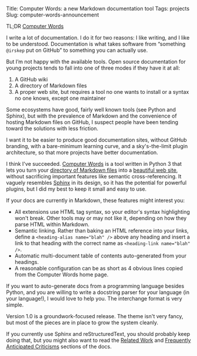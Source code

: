 Title: Computer Words: a new Markdown documentation tool
Tags: projects
Slug: computer-words-announcement

TL;DR [Computer Words](http://steveasleep.com/computerwords)

I write a lot of documentation. I do it for two reasons: I like writing, and I
like to be understood. Documentation is what takes software from “something
`@irskep` put on GitHub” to something you can actually use.

But I’m not happy with the available tools. Open source documentation for young
projects tends to fall into one of three modes if they have it at all:

1. A GitHub wiki
2. A directory of Markdown files
3. A proper web site, but requires a tool no one wants to install or a syntax
   no one knows, except one maintainer

Some ecosystems have good, fairly well known tools (see Python and Sphinx), but
with the prevalence of Markdown and the convenience of hosting Markdown files
on GitHub, I suspect people have been tending toward the solutions with less
friction.

I want it to be easier to produce good documentation sites, without GitHub
branding, with a bare-minimum learning curve, and a sky's-the-limit plugin
architecture, so that more projects have better documentation.

I think I've succeeded. [Computer Words](http://steveasleep.com/computerwords)
is a tool written in Python 3 that lets you turn your [directory of Markdown
files](https://github.com/irskep/computerwords/tree/master/docs) into a
[beautiful web site](http://steveasleep.com/computerwords), without
sacrificing important features like semantic cross-referencing.
It vaguely resembles [Sphinx](http://www.sphinx-doc.org/en/stable/) in its
design, so it has the potential for powerful plugins, but I did my best to
keep it small and easy to use.

If your docs are currently in Markdown, these features might interest you:

* All extensions use HTML tag syntax, so your editor's syntax highlighting
  won't break. Other tools may or may not like it, depending on how they parse HTML within Markdown.
* Semantic linking. Rather than baking an HTML reference into your links,
  define a `<heading-alias name="blah" />` above any heading and insert a link
  to that heading with the correct name as `<heading-link name="blah" />`.
* Automatic multi-document table of contents auto-generated from your headings.
* A reasonable configuration can be as short as 4 obvious lines copied from the
  Computer Words home page.

If you want to auto-generate docs from a programming language besides Python,
and you are willing to write a docstring parser for your language (in your
language!), I would love to help you. The interchange format is very simple.

Version 1.0 is a groundwork-focused release. The theme isn't very fancy, but
most of the pieces are in place to grow the system cleanly.

If you currently use Sphinx and reStructuredText, you should probably keep
doing that, but you might also want to read the [Related
Work](http://steveasleep.com/computerwords/related_work.html) and [Frequently
Anticipated Criticisms](http://steveasleep.com/computerwords/faq.html) sections
of the docs.

